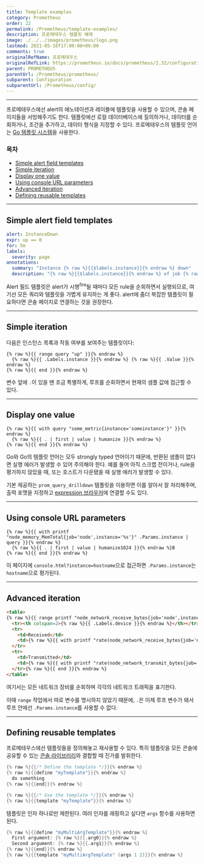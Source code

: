```yaml
---
title: Template examples
category: Prometheus
order: 22
permalink: /Prometheus/template-examples/
description: 프로메테우스 템플릿 예제
image: ./../../images/prometheus/logo.png
lastmod: 2021-05-16T17:00:00+09:00
comments: true
originalRefName: 프로메테우스
originalRefLink: https://prometheus.io/docs/prometheus/2.32/configuration/template_examples/
parent: PROMETHEUS
parentUrl: /Prometheus/prometheus/
subparent: Configuration
subparentUrl: /Prometheus/config/
---
```


---

프로메테우스에선 alert의 애노테이션과 레이블에 템플릿을 사용할 수 있으며, 콘솔 페이지들을 서빙해주기도 한다. 템플릿에선 로컬 데이터베이스에 질의하거나, 데이터를 순회하거나, 조건을 추가하고, 데이터 형식을 지정할 수 있다. 프로메테우스의 템플릿 언어는 [Go 템플릿 시스템](https://golang.org/pkg/text/template)을 사용한다.

### 목차

- [Simple alert field templates](#simple-alert-field-templates)
- [Simple iteration](#simple-iteration)
- [Display one value](#display-one-value)
- [Using console URL parameters](#using-console-url-parameters)
- [Advanced iteration](#advanced-iteration)
- [Defining reusable templates](#defining-reusable-templates)

---

## Simple alert field templates

```yaml
alert: InstanceDown
expr: up == 0
for: 5m
labels:
  severity: page
annotations:
  summary: "Instance {% raw %}{{$labels.instance}}{% endraw %} down"
  description: "{% raw %}{{$labels.instance}}{% endraw %} of job {% raw %}{{$labels.job}}{% endraw %} has been down for more than 5 minutes."
```

Alert 필드 템플릿은 alert가 시행<sup>fire</sup>될 때마다 모든 rule을 순회하면서 실행되므로, 여기선 모든 쿼리와 템플릿을 가볍게 유지하는 게 좋다. alert에 좀더 복잡한 템플릿이 필요하다면 콘솔 페이지로 연결하는 것을 권장한다.

---

## Simple iteration

다음은 인스턴스 목록과 작동 여부를 보여주는 템플릿이다:

```prometheus
{% raw %}{{ range query "up" }}{% endraw %}
  {% raw %}{{ .Labels.instance }}{% endraw %} {% raw %}{{ .Value }}{% endraw %}
{% raw %}{{ end }}{% endraw %}
```

변수 앞에 `.`이 있을 땐 조금 특별하게, 루프를 순회하면서 현재의 샘플 값에 접근할 수 있다.

---

## Display one value

```prometheus
{% raw %}{{ with query "some_metric{instance='someinstance'}" }}{% endraw %}
  {% raw %}{{ . | first | value | humanize }}{% endraw %}
{% raw %}{{ end }}{% endraw %}
```

Go와 Go의 템플릿 언어는 모두 strongly typed 언어이기 때문에, 반환된 샘플이 없다면 실행 에러가 발생할 수 있어 주의해야 한다. 예를 들어 아직 스크랩 전이거나, rule을 평가하지 않았을 때, 또는 호스트가 다운됐을 때 실행 에러가 발생할 수 있다.

기본 제공하는 `prom_query_drilldown` 템플릿을 이용하면 이를 알아서 잘 처리해주며, 출력 포맷을 지정하고 [expression 브라우저](../expression-browser)에 연결할 수도 있다.

---

## Using console URL parameters

```prometheus
{% raw %}{{ with printf "node_memory_MemTotal{job='node',instance='%s'}" .Params.instance | query }}{% endraw %}
  {% raw %}{{ . | first | value | humanize1024 }}{% endraw %}B
{% raw %}{{ end }}{% endraw %}
```

이 페이지에 `console.html?instance=hostname`으로 접근하면 `.Params.instance`는 `hostname`으로 평가된다.

---

## Advanced iteration

```html
<table>
{% raw %}{{ range printf "node_network_receive_bytes{job='node',instance='%s',device!='lo'}" .Params.instance | query | sortByLabel "device"}}{% endraw %}
  <tr><th colspan=2>{% raw %}{{ .Labels.device }}{% endraw %}</th></tr>
  <tr>
    <td>Received</td>
    <td>{% raw %}{{ with printf "rate(node_network_receive_bytes{job='node',instance='%s',device='%s'}[5m])" .Labels.instance .Labels.device | query }}{% endraw %}{% raw %}{{ . | first | value | humanize }}{% endraw %}B/s{% raw %}{{end}}{% endraw %}</td>
  </tr>
  <tr>
    <td>Transmitted</td>
    <td>{% raw %}{{ with printf "rate(node_network_transmit_bytes{job='node',instance='%s',device='%s'}[5m])" .Labels.instance .Labels.device | query }}{% endraw %}{% raw %}{{ . | first | value | humanize }}{% endraw %}B/s{% raw %}{{end}}{% endraw %}</td>
  </tr>{% raw %}{{ end }}{% endraw %}
</table>
```

여기서는 모든 네트워크 장비를 순회하며 각각의 네트워크 트래픽을 표기한다.

이때 `range` 작업에서 따로 변수를 명시하지 않았기 때문에, `.`은 이제 루프 변수가 돼서 루프 안에선 `.Params.instance`를 사용할 수 없다.

---

## Defining reusable templates

프로메테우스에선 템플릿들을 정의해놓고 재사용할 수 있다. 특히 템플릿을 모든 콘솔에 공유할 수 있는 [콘솔 라이브러리](../template-reference#console-templates)와 결합할 때 진가를 발휘한다.

```go
{% raw %}{{/* Define the template */}}{% endraw %}
{% raw %}{{define "myTemplate"}}{% endraw %}
  do something
{% raw %}{{end}}{% endraw %}

{% raw %}{{/* Use the template */}}{% endraw %}
{% raw %}{{template "myTemplate"}}{% endraw %}
```

템플릿은 인자 하나로만 제한된다. 여러 인자를 래핑하고 싶다면 `args` 함수를 사용하면 된다.

```go
{% raw %}{{define "myMultiArgTemplate"}}{% endraw %}
  First argument: {% raw %}{{.arg0}}{% endraw %}
  Second argument: {% raw %}{{.arg1}}{% endraw %}
{% raw %}{{end}}{% endraw %}
{% raw %}{{template "myMultiArgTemplate" (args 1 2)}}{% endraw %}
```